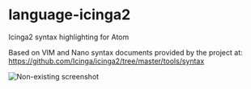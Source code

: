 # language-icinga2

Icinga2 syntax highlighting for Atom

Based on VIM and Nano syntax documents provided by the project at:
https://github.com/Icinga/icinga2/tree/master/tools/syntax

![Non-existing screenshot](http://example.com/test.jpg)
